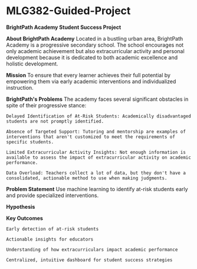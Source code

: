 # MLG382-Guided-Project

**BrightPath Academy Student Success Project**

 **About BrightPath Academy**
    Located in a bustling urban area, BrightPath Academy is a progressive secondary school. 
    The school encourages not only academic achievement but also extracurricular activity and personal development because it is dedicated to both academic excellence and holistic development.

  **Mission**
    To ensure that every learner achieves their full potential by empowering them via early academic interventions and individualized instruction.

  **BrightPath's Problems**
  The academy faces several significant obstacles in spite of their progressive stance:
    
    Delayed Identification of At-Risk Students: Academically disadvantaged students are not promptly identified.
    
    Absence of Targeted Support: Tutoring and mentorship are examples of interventions that aren't customized to meet the requirements of specific students.
    
    Limited Extracurricular Activity Insights: Not enough information is available to assess the impact of extracurricular activity on academic performance.
    
    Data Overload: Teachers collect a lot of data, but they don't have a consolidated, actionable method to use when making judgments.

  **Problem Statement**
    Use machine learning to identify at-risk students early and provide specialized interventions.

  **Hypothesis**


  **Key Outcomes**
    
    Early detection of at-risk students
    
    Actionable insights for educators
    
    Understanding of how extracurriculars impact academic performance
    
    Centralized, intuitive dashboard for student success strategies

